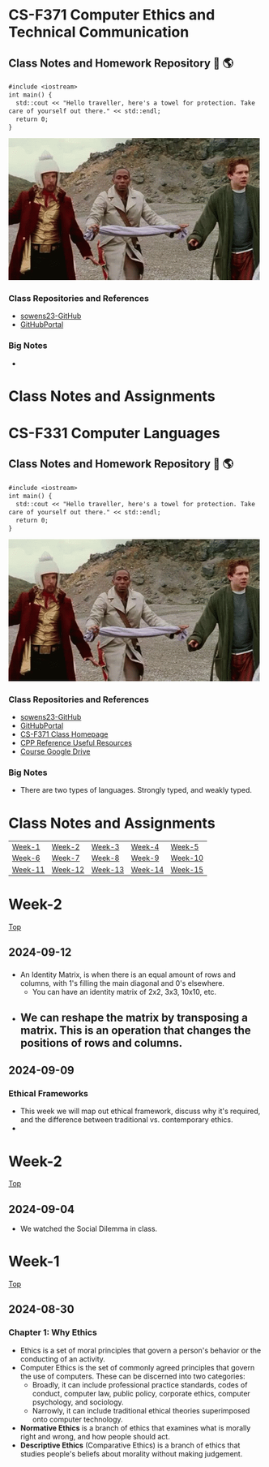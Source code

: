 # CS-F371 Computer Ethics and Technical Communication
## Class Notes and Homework Repository :dizzy: :earth_americas:
  ```
  #include <iostream>
  int main() {
    std::cout << "Hello traveller, here's a towel for protection. Take care of yourself out there." << std::endl;
    return 0;
  }
  ```
  ![Hitchhikers Guide to the Galaxy](https://github.com/sowens23/CS-F311/blob/main/inclasscoding/week1/tenor.gif)

### Class Repositories and References
  - [sowens23-GitHub](https://github.com/sowens23)
  - [GitHubPortal](https://github.com/sowens23/Newbie-Gains/blob/main/README.md)

### Big Notes
  - 

# Class Notes and Assignments
# CS-F331 Computer Languages
## Class Notes and Homework Repository :dizzy: :earth_americas:
  ```
  #include <iostream>
  int main() {
    std::cout << "Hello traveller, here's a towel for protection. Take care of yourself out there." << std::endl;
    return 0;
  }
  ```
  ![Hitchhikers Guide to the Galaxy](https://github.com/sowens23/CS-F311/blob/main/inclasscoding/week1/tenor.gif)

### Class Repositories and References
  - [sowens23-GitHub](https://github.com/sowens23)
  - [GitHubPortal](https://github.com/sowens23/Newbie-Gains/blob/main/README.md)
  - [CS-F371 Class Homepage](https://canvas.alaska.edu/courses/20847)
  - [CPP Reference Useful Resources](https://en.cppreference.com/w/cpp/links)
  - [Course Google Drive](https://drive.google.com/drive/u/0/folders/1-leHel2ypJGR8dczAb__ttW7dgmV5uEO)

### Big Notes
  - There are two types of languages. Strongly typed, and weakly typed.

# Class Notes and Assignments
  |  |  |  |  |  |
  | --- | --- | --- | --- | --- |
  | [Week-1](#Week-1) | [Week-2](#Week-2) | [Week-3](#Week-3) | [Week-4](#Week-4) | [Week-5](#Week-5) | 
  | [Week-6](#Week-6) | [Week-7](#Week-7) | [Week-8](#Week-8) | [Week-9](#Week-9) | [Week-10](#Week-10) | 
  | [Week-11](#Week-11) | [Week-12](#Week-12) | [Week-13](#Week-13) | [Week-14](#Week-14) | [Week-15](#Week-15) | 

# Week-2
[Top](#TOP)
## 2024-09-12
  ### 
  - An Identity Matrix, is when there is an equal amount of rows and columns, with 1's filling the main diagonal and 0's elsewhere.
    - You can have an identity matrix of 2x2, 3x3, 10x10, etc.
  - We can reshape the matrix by transposing a matrix. This is an operation that changes the positions of rows and columns.
    - 
## 2024-09-09
  ### Ethical Frameworks
  - This week we will map out ethical framework, discuss why it's required, and the difference between traditional vs. contemporary ethics.
  - 

# Week-2
[Top](#TOP)
## 2024-09-04
  - We watched the Social Dilemma in class.

# Week-1
[Top](#TOP)
## 2024-08-30
  ### Chapter 1: Why Ethics
  - Ethics is a set of moral principles that govern a person's behavior or the conducting of an activity.
  - Computer Ethics is the set of commonly agreed principles that govern the use of computers. These can be discerned into two categories:
    - Broadly, it can include professional practice standards, codes of conduct, computer law, public policy, corporate ethics, computer psychology, and sociology.
    - Narrowly, it can include traditional ethical theories superimposed onto computer technology.
  - **Normative Ethics** is a branch of ethics that examines what is morally right and wrong, and how people should act.
  - **Descriptive Ethics** (Comparative Ethics) is a branch of ethics that studies people's beliefs about morality without making judgement.